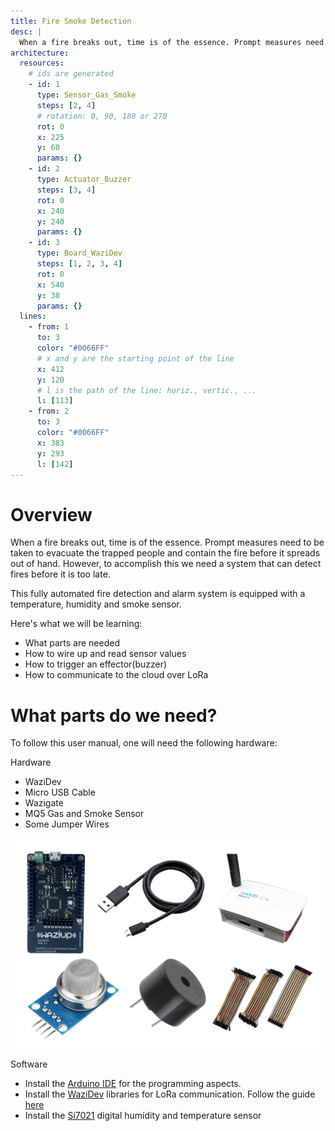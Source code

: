 ```yaml
---
title: Fire Smoke Detection
desc: |
  When a fire breaks out, time is of the essence. Prompt measures need to be taken to evacuate the trapped people and contain the fire before it spreads out of hand.
architecture:
  resources:
    # ids are generated
    - id: 1
      type: Sensor_Gas_Smoke
      steps: [2, 4]
      # rotation: 0, 90, 180 or 270
      rot: 0
      x: 225
      y: 60
      params: {}
    - id: 2
      type: Actuator_Buzzer
      steps: [3, 4]
      rot: 0
      x: 240
      y: 240
      params: {}
    - id: 3
      type: Board_WaziDev
      steps: [1, 2, 3, 4]
      rot: 0
      x: 540
      y: 30
      params: {}
  lines:
    - from: 1
      to: 3
      color: "#0066FF"
      # x and y are the starting point of the line
      x: 412
      y: 120
      # l is the path of the line: horiz., vertic., ...
      l: [113]
    - from: 2
      to: 3
      color: "#0066FF"
      x: 383
      y: 293
      l: [142]
---
```


# Overview

When a fire breaks out, time is of the essence. Prompt measures need to be taken to evacuate the trapped people and contain the fire before it spreads out of hand. However, to accomplish this we need a system that can detect fires before it is too late.

This fully automated fire detection and alarm system is equipped with a temperature, humidity and smoke sensor.

Here's what we will be learning:
- What parts are needed
- How to wire up and read sensor values
- How to trigger an effector(buzzer)
- How to communicate to the cloud over LoRa


# What parts do we need?

To follow this user manual, one will need the following hardware:

Hardware
  - WaziDev
  - Micro USB Cable
  - Wazigate
  - MQ5 Gas and Smoke Sensor
  - Some Jumper Wires

![Parts One](./media/firedetection.png)

Software
  - Install the [Arduino IDE](https://www.arduino.cc/en/Main/Software) for the programming aspects.
  - Install the [WaziDev](https://github.com/Waziup/WaziDev/archive/master.zip) libraries for LoRa communication. Follow the guide [here](https://waziup.io/documentation/wazidev/user-manual/#install-the-wazidev-sketchbook)
  - Install the [Si7021](https://github.com/adafruit/Adafruit_Si7021) digital humidity and temperature sensor 